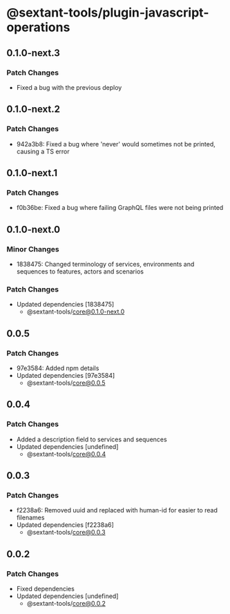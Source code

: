# @sextant-tools/plugin-javascript-operations

## 0.1.0-next.3

### Patch Changes

- Fixed a bug with the previous deploy

## 0.1.0-next.2

### Patch Changes

- 942a3b8: Fixed a bug where 'never' would sometimes not be printed, causing a TS error

## 0.1.0-next.1

### Patch Changes

- f0b36be: Fixed a bug where failing GraphQL files were not being printed

## 0.1.0-next.0

### Minor Changes

- 1838475: Changed terminology of services, environments and sequences to features, actors and scenarios

### Patch Changes

- Updated dependencies [1838475]
  - @sextant-tools/core@0.1.0-next.0

## 0.0.5

### Patch Changes

- 97e3584: Added npm details
- Updated dependencies [97e3584]
  - @sextant-tools/core@0.0.5

## 0.0.4

### Patch Changes

- Added a description field to services and sequences
- Updated dependencies [undefined]
  - @sextant-tools/core@0.0.4

## 0.0.3

### Patch Changes

- f2238a6: Removed uuid and replaced with human-id for easier to read filenames
- Updated dependencies [f2238a6]
  - @sextant-tools/core@0.0.3

## 0.0.2

### Patch Changes

- Fixed dependencies
- Updated dependencies [undefined]
  - @sextant-tools/core@0.0.2
